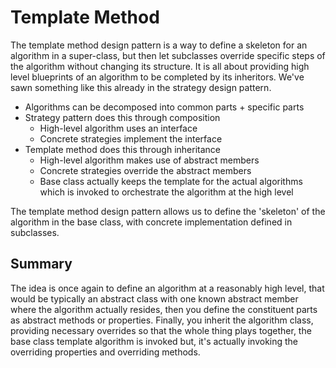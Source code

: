 # Template Method

The template method design pattern is a way to define a skeleton for an algorithm in a super-class, but then let subclasses override specific steps of the algorithm without changing its structure. It is all about providing high level blueprints of an algorithm to be completed by its inheritors. We've sawn something like this already in the strategy design pattern.

- Algorithms can be decomposed into common parts + specific parts
- Strategy pattern does this through composition
  - High-level algorithm uses an interface
  - Concrete strategies implement the interface
- Template method does this through inheritance
  - High-level algorithm makes use of abstract members
  - Concrete strategies override the abstract members
  - Base class actually keeps the template for the actual algorithms which is invoked to orchestrate the algorithm at the high level

The template method design pattern allows us to define the 'skeleton' of the algorithm in the base class, with concrete implementation defined in subclasses.

## Summary

The idea is once again to define an algorithm at a reasonably high level, that would be typically an abstract class with one known abstract member where the algorithm actually resides, then you define the constituent parts as abstract methods or properties. Finally, you inherit the algorithm class, providing necessary overrides so that the whole thing plays together, the base class template algorithm is invoked but, it's actually invoking the overriding properties and overriding methods.
